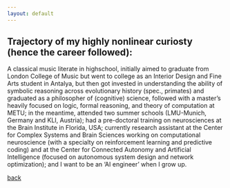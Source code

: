 ```yaml
---
layout: default
---
```


## Trajectory of my highly nonlinear curiosty (hence the career followed):

A classical music literate in highschool, initially aimed to graduate from London College of Music but went to college as an Interior Design and Fine Arts student in Antalya, but then got invested in understanding the ability of symbolic reasoning across evolutionary history (spec., primates) and graduated as a philosopher of (cognitive) science, followed with a master’s heavily focused on logic, formal reasoning, and theory of computation at METU; in the meantime, attended two summer schools (LMU-Munich, Germany and KLI, Austria); had a pre-doctoral training on neurosciences at the Brain Institute in Florida, USA; currently research assistant at the Center for Complex Systems and Brain Sciences working on computational neuroscience (with a specialty on reinforcement learning and predictive coding) and at the Center for Connected Autonomy and Artificial Intelligence (focused on autonomous system design and network optimization); and I want to be an ‘AI engineer’ when I grow up.

[back](../index.md)

